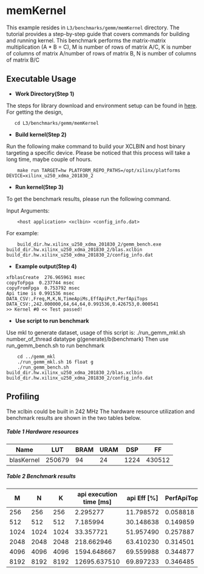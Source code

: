 memKernel
=========

This example resides in ``L3/benchmarks/gemm/memKernel`` directory. The tutorial provides a step-by-step guide that covers commands for building and running kernel. This benchmark performs the matrix-matrix multiplication (A * B = C), M is number of rows of matrix A/C, K is number of columns of matrix A/number of rows of matrix B, N is number of columns of matrix B/C

Executable Usage
-----------------

* **Work Directory(Step 1)**

The steps for library download and environment setup can be found in [here](https://github.com/Xilinx/Vitis_Libraries/tree/master/blas/L2/benchmarks#building). For getting the design,

```
   cd L3/benchmarks/gemm/memKernel
```

* **Build kernel(Step 2)** 

Run the following make command to build your XCLBIN and host binary targeting a specific device. Please be noticed that this process will take a long time, maybe couple of hours.

```
    make run TARGET=hw PLATFORM_REPO_PATHS=/opt/xilinx/platforms DEVICE=xilinx_u250_xdma_201830_2
```

* **Run kernel(Step 3)**

To get the benchmark results, please run the following command.

Input Arguments:

```
    <host application> <xclbin> <config_info.dat>
```

For example:

```
    build_dir.hw.xilinx_u250_xdma_201830_2/gemm_bench.exe build_dir.hw.xilinx_u250_xdma_201830_2/blas.xclbin build_dir.hw.xilinx_u250_xdma_201830_2/config_info.dat
```

* **Example output(Step 4)** 

```
xfblasCreate  276.965961 msec
copyToFpga  0.237744 msec
copyFromFpga  0.753792 msec
Api time is 0.991536 msec
DATA_CSV:,Freq,M,K,N,TimeApiMs,EffApiPct,PerfApiTops
DATA_CSV:,242.000000,64,64,64,0.991536,0.426753,0.000541
>> Kernel #0 << Test passed!
```

* **Use script to run benchmark**

Use mkl to generate dataset, usage of this script is: ./run_gemm_mkl.sh number_of_thread datatype g(generate)/b(benchmark)
Then use run_gemm_bench.sh to run benchmark
```
    cd ../gemm_mkl
    ./run_gemm_mkl.sh 16 float g
    ./run_gemm_bench.sh build_dir.hw.xilinx_u250_xdma_201830_2/blas.xclbin build_dir.hw.xilinx_u250_xdma_201830_2/config_info.dat
```

Profiling
----------

The xclbin could be built in 242 MHz
The hardware resource utilization and benchmark results are shown in the two tables below.

##### Table 1 Hardware resources

|    Name    |   LUT    |  BRAM  |  URAM |   DSP  |    FF   |
|------------|----------|--------|-------|--------|---------|
| blasKernel | 250679   | 94     | 24    | 1224   | 430512  |


##### Table 2 Benchmark results

|  M   |  N   |  K   |  api execution time [ms]   | api Eff [%]  |  PerfApiTops  |
|------|------|------|----------------------------|--------------|---------------|
| 256  | 256  | 256  | 2.295277                   | 11.798572    | 0.058818      |
| 512  | 512  | 512  | 7.185994                   | 30.148638    | 0.149859      |
| 1024 | 1024 | 1024 | 33.357721                  | 51.957490    | 0.257887      |
| 2048 | 2048 | 2048 | 218.662946                 | 63.410230    | 0.314501      |
| 4096 | 4096 | 4096 | 1594.648667                | 69.559988    | 0.344877      |
| 8192 | 8192 | 8192 | 12695.637510               | 69.897233    | 0.346485      |
